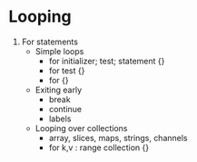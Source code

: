 # Looping

1. For statements
    - Simple loops
        - for initializer; test; statement {}
        - for test {}
        - for {}
    - Exiting early
        - break
        - continue
        - labels
    - Looping over collections
        - array, slices, maps, strings, channels
        - for k,v : range collection {}
